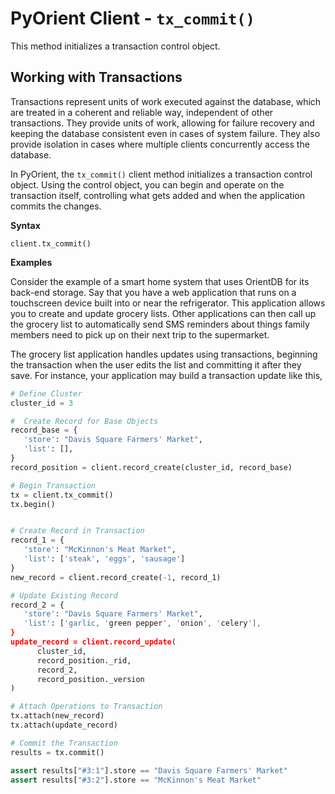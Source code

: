 # PyOrient Client - `tx_commit()`

This method initializes a transaction control object.

## Working with Transactions

Transactions represent units of work executed against the database, which are treated in a coherent and reliable way, independent of other transactions.  They provide units of work, allowing for failure recovery and keeping the database consistent even in cases of system failure.  They also provide isolation in cases where multiple clients concurrently access the database.

In PyOrient, the `tx_commit()` client method initializes a transaction control object.  Using the control object, you can begin and operate on the transaction itself, controlling what gets added and when the application commits the changes.

**Syntax**

```
client.tx_commit()
```

**Examples**

Consider the example of a smart home system that uses OrientDB for its back-end storage.  Say that you have a web application that runs on a touchscreen device built into or near the refrigerator.  This application allows you to create and update grocery lists.  Other applications can then call up the grocery list to automatically send SMS reminders about things family members need to pick up on their next trip to the supermarket.

The grocery list application handles updates using transactions, beginning the transaction when the user edits the list and committing it after they save.  For instance, your application may build a transaction update like this,

```py
# Define Cluster
cluster_id = 3

#  Create Record for Base Objects
record_base = {
   'store': "Davis Square Farmers' Market",
   'list': [],
}
record_position = client.record_create(cluster_id, record_base)

# Begin Transaction
tx = client.tx_commit()
tx.begin()


# Create Record in Transaction
record_1 = {
   'store': "McKinnon's Meat Market",
   'list': ['steak', 'eggs', 'sausage']
}
new_record = client.record_create(-1, record_1)

# Update Existing Record
record_2 = {
   'store': "Davis Square Farmers' Market",
   'list': ['garlic, 'green pepper', 'onion', 'celery'],
}
update_record = client.record_update(
      cluster_id, 
      record_position._rid,
      record_2,
      record_position._version
)

# Attach Operations to Transaction
tx.attach(new_record)
tx.attach(update_record)

# Commit the Transaction
results = tx.commit()

assert results["#3:1"].store == "Davis Square Farmers' Market"
assert results["#3:2"].store == "McKinnon's Meat Market"
```
